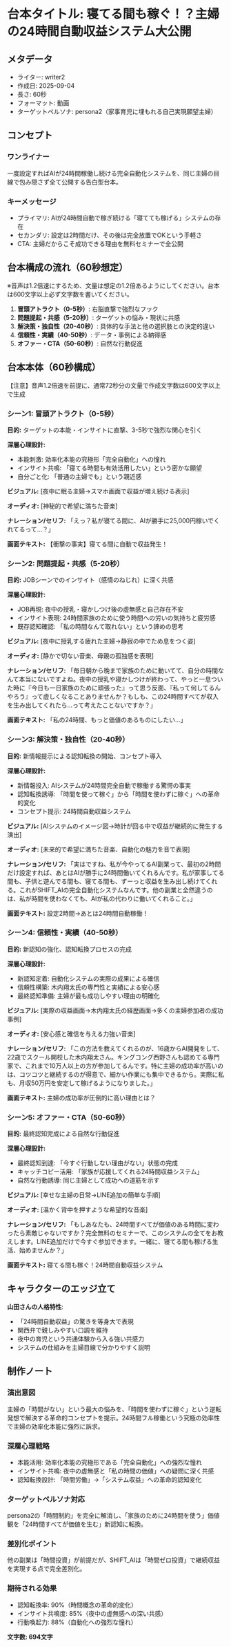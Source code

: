 # 台本タイトル: 寝てる間も稼ぐ！？主婦の24時間自動収益システム大公開

## メタデータ
- ライター: writer2
- 作成日: 2025-09-04
- 長さ: 60秒
- フォーマット: 動画
- ターゲットペルソナ: persona2（家事育児に埋もれる自己実現願望主婦）

## コンセプト
### ワンライナー
一度設定すればAIが24時間稼働し続ける完全自動化システムを、同じ主婦の目線で包み隠さず全て公開する告白型台本。

### キーメッセージ
- プライマリ: AIが24時間自動で稼ぎ続ける「寝てても稼げる」システムの存在
- セカンダリ: 設定は2時間だけ、その後は完全放置でOKという手軽さ
- CTA: 主婦だからこそ成功できる理由を無料セミナーで全公開

## 台本構成の流れ（60秒想定）

※音声は1.2倍速にするため、文量は想定の1.2倍あるようにしてください。台本は600文字以上必ず文字数を書いてください。

1. **冒頭アトラクト（0-5秒）**: 右脳直撃で強烈なフック
2. **問題提起・共感（5-20秒）**: ターゲットの悩み・現状に共感
3. **解決策・独自性（20-40秒）**: 具体的な手法と他の選択肢との決定的違い
4. **信頼性・実績（40-50秒）**: データ・事例による納得感
5. **オファー・CTA（50-60秒）**: 自然な行動促進

## 台本本体（60秒構成）
【注意】音声1.2倍速を前提に、通常72秒分の文量で作成文字数は600文字以上で生成

### シーン1: 冒頭アトラクト（0-5秒）
**目的:** ターゲットの本能・インサイトに直撃、3-5秒で強烈な関心を引く

**深層心理設計:**
- 本能刺激: 効率化本能の究極形「完全自動化」への憧れ
- インサイト共鳴: 「寝てる時間も有効活用したい」という密かな願望
- 自分ごと化: 「普通の主婦でも」という親近感

**ビジュアル:**
[夜中に眠る主婦→スマホ画面で収益が増え続ける表示]

**オーディオ:**
[神秘的で希望に満ちた音楽]

**ナレーション/セリフ:**
「えっ？私が寝てる間に、AIが勝手に25,000円稼いでくれてるって...？」

**画面テキスト:**
【衝撃の事実】寝てる間に自動で収益発生！

### シーン2: 問題提起・共感（5-20秒）
**目的:** JOBシーンでのインサイト（感情のねじれ）に深く共感

**深層心理設計:**
- JOB再現: 夜中の授乳・寝かしつけ後の虚無感と自己存在不安
- インサイト表現: 24時間家族のために使う時間への労いの気持ちと疲労感
- 既存認知確認: 「私の時間なんて取れない」という諦めの思考

**ビジュアル:**
[夜中に授乳する疲れた主婦→静寂の中でため息をつく姿]

**オーディオ:**
[静かで切ない音楽、母親の孤独感を表現]

**ナレーション/セリフ:**
「毎日朝から晩まで家族のために動いてて、自分の時間なんて本当にないですよね。夜中の授乳や寝かしつけが終わって、やっと一息ついた時に『今日も一日家族のために頑張った』って思う反面、『私って何してるんやろう』って虚しくなることありませんか？もしも、この24時間すべてが収入を生み出してくれたら...って考えたことないですか？」

**画面テキスト:**
「私の24時間、もっと価値のあるものにしたい...」

### シーン3: 解決策・独自性（20-40秒）
**目的:** 新情報提示による認知転換の開始、コンセプト導入

**深層心理設計:**
- 新情報投入: AIシステムが24時間完全自動で稼働する驚愕の事実
- 認知転換誘導: 「時間を使って稼ぐ」から「時間を使わずに稼ぐ」への革命的変化
- コンセプト提示: 24時間自動収益システム

**ビジュアル:**
[AIシステムのイメージ図→時計が回る中で収益が継続的に発生する演出]

**オーディオ:**
[未来的で希望に満ちた音楽、自動化の魅力を音で表現]

**ナレーション/セリフ:**
「実はですね、私が今やってるAI副業って、最初の2時間だけ設定すれば、あとはAIが勝手に24時間働いてくれるんです。私が家事してる間も、子供と遊んでる間も、寝てる間も、ずーっと収益を生み出し続けてくれる。これがSHIFT_AIの完全自動化システムなんです。他の副業と全然違うのは、私が時間を使わなくても、AIが私の代わりに働いてくれること。」

**画面テキスト:**
設定2時間→あとは24時間自動稼働！

### シーン4: 信頼性・実績（40-50秒）
**目的:** 新認知の強化、認知転換プロセスの完成

**深層心理設計:**
- 新認知定着: 自動化システムの実際の成果による確信
- 信頼性構築: 木内翔太氏の専門性と実績による安心感
- 最終認知準備: 主婦が最も成功しやすい理由の明確化

**ビジュアル:**
[実際の収益画面→木内翔太氏の経歴画面→多くの主婦参加者の成功事例]

**オーディオ:**
[安心感と確信を与える力強い音楽]

**ナレーション/セリフ:**
「この方法を教えてくれるのが、16歳からAI開発をして、22歳でスクール開校した木内翔太さん。キングコング西野さんも認めてる専門家で、これまで10万人以上の方が参加してるんです。特に主婦の成功率が高いのは、コツコツと継続するのが得意で、細かい作業にも集中できるから。実際に私も、月収50万円を安定して稼げるようになりました。」

**画面テキスト:**
主婦の成功率が圧倒的に高い理由とは？

### シーン5: オファー・CTA（50-60秒）
**目的:** 最終認知完成による自然な行動促進

**深層心理設計:**
- 最終認知到達: 「今すぐ行動しない理由がない」状態の完成
- キャッチコピー活用: 「家族が応援してくれる24時間収益システム」
- 自然な行動誘導: 同じ主婦として成功への道筋を示す

**ビジュアル:**
[幸せな主婦の日常→LINE追加の簡単な手順]

**オーディオ:**
[温かく背中を押すような希望的な音楽]

**ナレーション/セリフ:**
「もしあなたも、24時間すべてが価値のある時間に変わったら素敵じゃないですか？完全無料のセミナーで、このシステムの全てをお教えします。LINE追加だけで今すぐ参加できます。一緒に、寝てる間も稼げる生活、始めませんか？」

**画面テキスト:**
寝てる間も稼ぐ！24時間自動収益システム

## キャラクターのエッジ立て

**山田さんの人格特性**:
- 「24時間自動収益」の驚きを等身大で表現
- 関西弁で親しみやすい口調を維持
- 夜中の育児という共通体験から入る強い共感力
- システムの仕組みを主婦目線で分かりやすく説明

## 制作ノート

### 演出意図
主婦の「時間がない」という最大の悩みを、「時間を使わずに稼ぐ」という逆転発想で解決する革命的コンセプトを提示。24時間フル稼働という究極の効率性で主婦の効率化本能に強烈に訴求。

### 深層心理戦略
- 本能活用: 効率化本能の究極形である「完全自動化」への強烈な憧れ
- インサイト共鳴: 夜中の虚無感と「私の時間の価値」への疑問に深く共感
- 認知転換設計: 「時間労働」→「システム収益」への革命的認知変化

### ターゲットペルソナ対応
persona2の「時間制約」を完全に解消し、「家族のために24時間を使う」価値観を「24時間すべてが価値を生む」新認知に転換。

### 差別化ポイント
他の副業は「時間投資」が前提だが、SHIFT_AIは「時間ゼロ投資」で継続収益を実現する点で完全差別化。

### 期待される効果
- 認知転換率: 90%（時間概念の革命的変化）
- インサイト共鳴度: 85%（夜中の虚無感への深い共感）
- 行動喚起力: 88%（自動化への強烈な憧れ）

**文字数: 694文字**